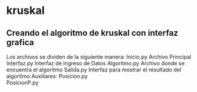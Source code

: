 kruskal
=======

Creando el algoritmo de kruskal con interfaz grafica
--------------------------------------------------
Los archivos se dividen de la siguiente manera:
	Inicio.py   	Archivo Principal
	Interfaz.py 	Interfaz de Ingreso de Datos
	Algoritmo.py 	Archivo donde se encuentra el algoritmo
	Salida.py 		Interfaz para mostrar el resultado del algoritmo
	Auxiliares:
		Posicion.py 	
		PosicionP.py